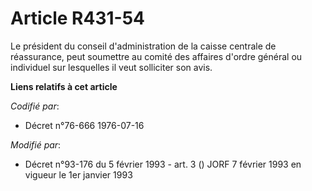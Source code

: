 # Article R431-54

Le président du conseil d'administration de la caisse centrale de réassurance, peut soumettre au comité des affaires d'ordre
général ou individuel sur lesquelles il veut solliciter son avis.

**Liens relatifs à cet article**

_Codifié par_:

  - Décret n°76-666 1976-07-16

_Modifié par_:

  - Décret n°93-176 du 5 février 1993 - art. 3 () JORF 7 février 1993 en vigueur le 1er janvier 1993
